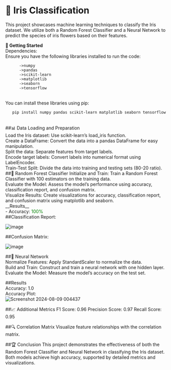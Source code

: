 # 🌸 Iris Classification

This project showcases machine learning techniques to classify the Iris dataset. We utilize both a Random Forest Classifier and a Neural Network to predict the species of iris flowers based on their features.

**🚀 Getting Started**
<br>
Dependencies:
<br>
Ensure you have the following libraries installed to run the code:

          ->numpy
          ->pandas
          ->scikit-learn
          ->matplotlib
          ->seaborn
          ->tensorflow
<br>          
You can install these libraries using pip:

```bash
   pip install numpy pandas scikit-learn matplotlib seaborn tensorflow
```
<br>
##📊 Data Loading and Preparation
<br>
Load the Iris dataset: Use scikit-learn’s load_iris function.
<br>
Create a DataFrame: Convert the data into a pandas DataFrame for easy manipulation.
<br>
Split the data: Separate features from target labels.
<br>
Encode target labels: Convert labels into numerical format using LabelEncoder.
<br>
Train-Test Split: Divide the data into training and testing sets (80-20 ratio).
<br>
##🌲 Random Forest Classifier
Initialize and Train: Train a Random Forest Classifier with 100 estimators on the training data.
<br>
Evaluate the Model: Assess the model’s performance using accuracy, classification report, and confusion matrix.
<br>
Visualize Results: Create visualizations for accuracy, classification report, and confusion matrix using matplotlib and seaborn.
<br>
__Results__
<br>
- Accuracy: <span style="color: green;">100%</span>
<br>
##Classification Report:

![image](https://github.com/user-attachments/assets/72e0174e-58ee-43da-b7f6-0b4a5ace010c)

##Confusion Matrix:

![image](https://github.com/user-attachments/assets/3c6cc7d9-740b-4471-acaa-6ab3f26f9212)

##🤖 Neural Network
<br>
Normalize Features: Apply StandardScaler to normalize the data.
<br>
Build and Train: Construct and train a neural network with one hidden layer.
<br>
Evaluate the Model: Measure the model’s accuracy on the test set.
<br>

##Results
<br>
Accuracy: 1.0
<br>
Accuracy Plot:
<br>
![Screenshot 2024-08-09 004437](https://github.com/user-attachments/assets/396bda48-f01d-4b5a-b14a-92684ab5c2fb)
<br>

##📈 Additional Metrics
F1 Score: 0.96
Precision Score: 0.97
Recall Score: 0.95

##🔍 Correlation Matrix
Visualize feature relationships with the correlation matrix.


##🏆 Conclusion
This project demonstrates the effectiveness of both the Random Forest Classifier and Neural Network in classifying the Iris dataset. Both models achieve high accuracy, supported by detailed metrics and visualizations.

